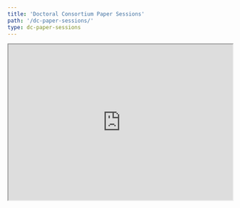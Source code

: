 ```yaml
---
title: 'Doctoral Consortium Paper Sessions'
path: '/dc-paper-sessions/'
type: dc-paper-sessions
---
```


<iframe  width='100%' height='350' src="https://docs.google.com/spreadsheets/d/e/2PACX-1vT7DoJyv-TrU-G3Jp5DM85Sr1qn93aF0aLqXK5_5us3nUZ7DGl3dmIJQkG6mENxKIVz8UyVBrjJ08jW/pubhtml?gid=0&amp;single=true&amp;range=A1:D7&amp;widget=true&amp;headers=false"></iframe>
